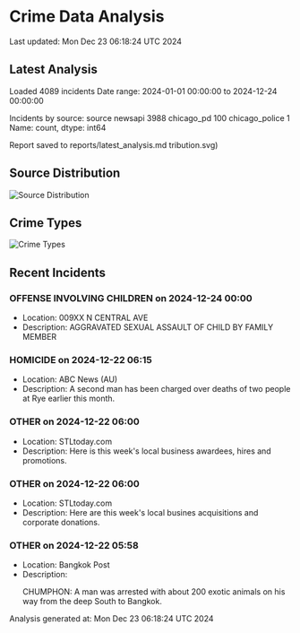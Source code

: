 # Crime Data Analysis
Last updated: Mon Dec 23 06:18:24 UTC 2024

## Latest Analysis

Loaded 4089 incidents
Date range: 2024-01-01 00:00:00 to 2024-12-24 00:00:00

Incidents by source:
source
newsapi           3988
chicago_pd         100
chicago_police       1
Name: count, dtype: int64

Report saved to reports/latest_analysis.md
tribution.svg)

## Source Distribution
![Source Distribution](images/source_distribution.svg)

## Crime Types
![Crime Types](images/crime_types.svg)

## Recent Incidents

### OFFENSE INVOLVING CHILDREN on 2024-12-24 00:00
- Location: 009XX N CENTRAL AVE
- Description: AGGRAVATED SEXUAL ASSAULT OF CHILD BY FAMILY MEMBER


### HOMICIDE on 2024-12-22 06:15
- Location: ABC News (AU)
- Description: A second man has been charged over deaths of two people at Rye earlier this month.


### OTHER on 2024-12-22 06:00
- Location: STLtoday.com
- Description: Here is this week's local business awardees, hires and promotions.


### OTHER on 2024-12-22 06:00
- Location: STLtoday.com
- Description: Here are this week's local busines acquisitions and corporate donations.


### OTHER on 2024-12-22 05:58
- Location: Bangkok Post
- Description: <p>CHUMPHON: A man was arrested with about 200 exotic animals on his way from the deep South to Bangkok.</p>

Analysis generated at: Mon Dec 23 06:18:24 UTC 2024
